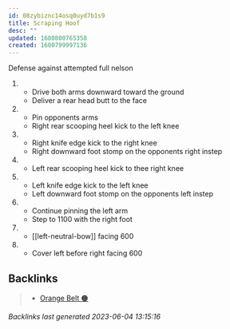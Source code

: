 ```yaml
---
id: 08zybiznc14osq0uyd7b1s9
title: Scraping Hoof
desc: ""
updated: 1680800765358
created: 1680799997136
---
```


Defense against attempted full nelson

1. - Drive both arms downward toward the ground
   - Deliver a rear head butt to the face
2. - Pin opponents arms
   - Right rear scooping heel kick to the left knee
3. - Right knife edge kick to the right knee
   - Right downward foot stomp on the opponents right instep
4. - Left rear scooping heel kick to thee right knee
5. - Left knife edge kick to the left knee
   - Left downward foot stomp on the opponents left instep
6. - Continue pinning the left arm
   - Step to 1100 with the right foot
7. - [[left-neutral-bow]] facing 600
8. - Cover left before right facing 600

## Backlinks

> - [Orange Belt 🟠](..\belts\orange.md)

_Backlinks last generated 2023-06-04 13:15:16_
